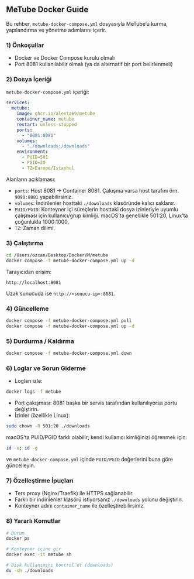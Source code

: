 ## MeTube Docker Guide

Bu rehber, `metube-docker-compose.yml` dosyasıyla MeTube’u kurma, yapılandırma ve yönetme adımlarını içerir.

### 1) Önkoşullar
- Docker ve Docker Compose kurulu olmalı
- Port 8081 kullanılabilir olmalı (ya da alternatif bir port belirlenmeli)

### 2) Dosya İçeriği
`metube-docker-compose.yml` içeriği:
```yaml
services:
  metube:
    image: ghcr.io/alexta69/metube
    container_name: metube
    restart: unless-stopped
    ports:
      - "8081:8081"
    volumes:
      - "./downloads:/downloads"
    environment:
      - PUID=501
      - PGID=20
      - TZ=Europe/Istanbul
```

Alanların açıklaması:
- `ports`: Host 8081 → Container 8081. Çakışma varsa host tarafını örn. `9090:8081` yapabilirsiniz.
- `volumes`: İndirilenler hosttaki `./downloads` klasöründe kalıcı saklanır.
- `PUID/PGID`: Konteyner içi süreçlerin hosttaki dosya izinleriyle uyumlu çalışması için kullanıcı/grup kimliği. macOS’ta genellikle 501:20, Linux’ta çoğunlukla 1000:1000.
- `TZ`: Zaman dilimi.

### 3) Çalıştırma
```bash
cd /Users/ozcan/Desktop/DockerVM/metube
docker compose -f metube-docker-compose.yml up -d
```

Tarayıcıdan erişim:
```
http://localhost:8081
```
Uzak sunucuda ise `http://<sunucu-ip>:8081`.

### 4) Güncelleme
```bash
docker compose -f metube-docker-compose.yml pull
docker compose -f metube-docker-compose.yml up -d
```

### 5) Durdurma / Kaldırma
```bash
docker compose -f metube-docker-compose.yml down
```

### 6) Loglar ve Sorun Giderme
- Logları izle:
```bash
docker logs -f metube
```
- Port çakışması: 8081 başka bir servis tarafından kullanılıyorsa portu değiştirin.
- İzinler (özellikle Linux):
```bash
sudo chown -R 501:20 ./downloads
```
macOS’ta PUID/PGID farklı olabilir; kendi kullanıcı kimliğinizi öğrenmek için:
```bash
id -u; id -g
```
ve `metube-docker-compose.yml` içinde `PUID/PGID` değerlerini buna göre güncelleyin.

### 7) Özelleştirme İpuçları
- Ters proxy (Nginx/Traefik) ile HTTPS sağlanabilir.
- Farklı bir indirilenler klasörü istiyorsanız `./downloads` yolunu değiştirin.
- Konteyner adını `container_name` ile özelleştirebilirsiniz.

### 8) Yararlı Komutlar
```bash
# Durum
docker ps

# Konteyner içine gir
docker exec -it metube sh

# Disk kullanımını kontrol et (downloads)
du -sh ./downloads
```


